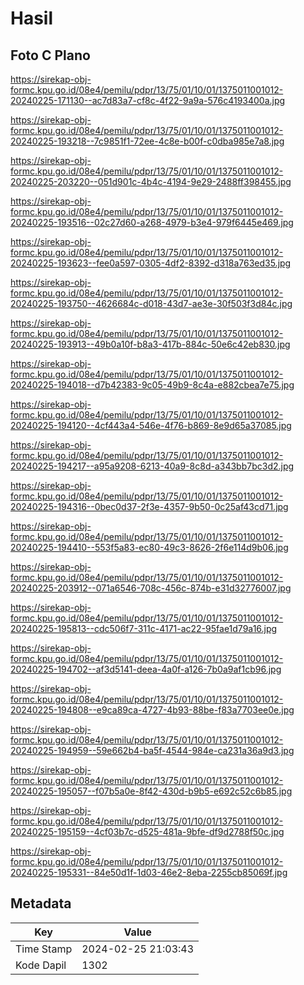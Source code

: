 # Hasil

## Foto C Plano

https://sirekap-obj-formc.kpu.go.id/08e4/pemilu/pdpr/13/75/01/10/01/1375011001012-20240225-171130--ac7d83a7-cf8c-4f22-9a9a-576c4193400a.jpg

https://sirekap-obj-formc.kpu.go.id/08e4/pemilu/pdpr/13/75/01/10/01/1375011001012-20240225-193218--7c9851f1-72ee-4c8e-b00f-c0dba985e7a8.jpg

https://sirekap-obj-formc.kpu.go.id/08e4/pemilu/pdpr/13/75/01/10/01/1375011001012-20240225-203220--051d901c-4b4c-4194-9e29-2488ff398455.jpg

https://sirekap-obj-formc.kpu.go.id/08e4/pemilu/pdpr/13/75/01/10/01/1375011001012-20240225-193516--02c27d60-a268-4979-b3e4-979f6445e469.jpg

https://sirekap-obj-formc.kpu.go.id/08e4/pemilu/pdpr/13/75/01/10/01/1375011001012-20240225-193623--fee0a597-0305-4df2-8392-d318a763ed35.jpg

https://sirekap-obj-formc.kpu.go.id/08e4/pemilu/pdpr/13/75/01/10/01/1375011001012-20240225-193750--4626684c-d018-43d7-ae3e-30f503f3d84c.jpg

https://sirekap-obj-formc.kpu.go.id/08e4/pemilu/pdpr/13/75/01/10/01/1375011001012-20240225-193913--49b0a10f-b8a3-417b-884c-50e6c42eb830.jpg

https://sirekap-obj-formc.kpu.go.id/08e4/pemilu/pdpr/13/75/01/10/01/1375011001012-20240225-194018--d7b42383-9c05-49b9-8c4a-e882cbea7e75.jpg

https://sirekap-obj-formc.kpu.go.id/08e4/pemilu/pdpr/13/75/01/10/01/1375011001012-20240225-194120--4cf443a4-546e-4f76-b869-8e9d65a37085.jpg

https://sirekap-obj-formc.kpu.go.id/08e4/pemilu/pdpr/13/75/01/10/01/1375011001012-20240225-194217--a95a9208-6213-40a9-8c8d-a343bb7bc3d2.jpg

https://sirekap-obj-formc.kpu.go.id/08e4/pemilu/pdpr/13/75/01/10/01/1375011001012-20240225-194316--0bec0d37-2f3e-4357-9b50-0c25af43cd71.jpg

https://sirekap-obj-formc.kpu.go.id/08e4/pemilu/pdpr/13/75/01/10/01/1375011001012-20240225-194410--553f5a83-ec80-49c3-8626-2f6e114d9b06.jpg

https://sirekap-obj-formc.kpu.go.id/08e4/pemilu/pdpr/13/75/01/10/01/1375011001012-20240225-203912--071a6546-708c-456c-874b-e31d32776007.jpg

https://sirekap-obj-formc.kpu.go.id/08e4/pemilu/pdpr/13/75/01/10/01/1375011001012-20240225-195813--cdc506f7-311c-4171-ac22-95fae1d79a16.jpg

https://sirekap-obj-formc.kpu.go.id/08e4/pemilu/pdpr/13/75/01/10/01/1375011001012-20240225-194702--af3d5141-deea-4a0f-a126-7b0a9af1cb96.jpg

https://sirekap-obj-formc.kpu.go.id/08e4/pemilu/pdpr/13/75/01/10/01/1375011001012-20240225-194808--e9ca89ca-4727-4b93-88be-f83a7703ee0e.jpg

https://sirekap-obj-formc.kpu.go.id/08e4/pemilu/pdpr/13/75/01/10/01/1375011001012-20240225-194959--59e662b4-ba5f-4544-984e-ca231a36a9d3.jpg

https://sirekap-obj-formc.kpu.go.id/08e4/pemilu/pdpr/13/75/01/10/01/1375011001012-20240225-195057--f07b5a0e-8f42-430d-b9b5-e692c52c6b85.jpg

https://sirekap-obj-formc.kpu.go.id/08e4/pemilu/pdpr/13/75/01/10/01/1375011001012-20240225-195159--4cf03b7c-d525-481a-9bfe-df9d2788f50c.jpg

https://sirekap-obj-formc.kpu.go.id/08e4/pemilu/pdpr/13/75/01/10/01/1375011001012-20240225-195331--84e50d1f-1d03-46e2-8eba-2255cb85069f.jpg


## Metadata

| Key        | Value               |
| ---------- | ------------------- |
| Time Stamp | 2024-02-25 21:03:43 |
| Kode Dapil | 1302                |



